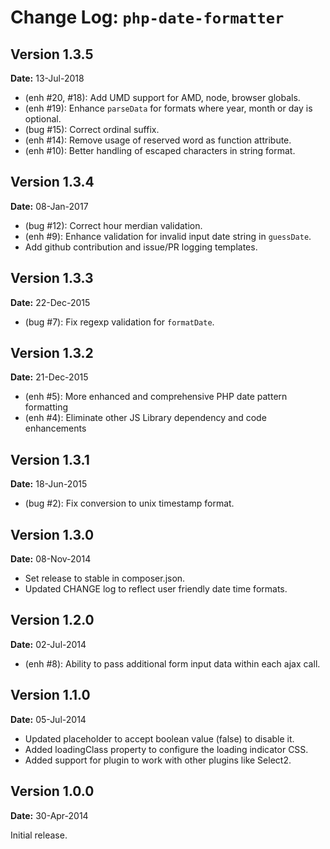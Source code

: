 Change Log: `php-date-formatter`
================================

## Version 1.3.5

**Date:** 13-Jul-2018

- (enh #20, #18): Add UMD support for AMD, node, browser globals.
- (enh #19): Enhance `parseData` for formats where year, month or day is optional.
- (bug #15): Correct ordinal suffix.
- (enh #14): Remove usage of reserved word as function attribute.
- (enh #10): Better handling of escaped characters in string format.

## Version 1.3.4

**Date:** 08-Jan-2017

- (bug #12): Correct hour merdian validation.
- (enh #9): Enhance validation for invalid input date string in `guessDate`.
- Add github contribution and issue/PR logging templates.

## Version 1.3.3

**Date:** 22-Dec-2015

- (bug #7): Fix regexp validation for `formatDate`.

## Version 1.3.2

**Date:** 21-Dec-2015

- (enh #5): More enhanced and comprehensive PHP date pattern formatting
- (enh #4): Eliminate other JS Library dependency and code enhancements

## Version 1.3.1

**Date:** 18-Jun-2015

- (bug #2): Fix conversion to unix timestamp format.

## Version 1.3.0

**Date:** 08-Nov-2014

- Set release to stable in composer.json.
- Updated CHANGE log to reflect user friendly date time formats.

## Version 1.2.0

**Date:** 02-Jul-2014

- (enh #8): Ability to pass additional form input data within each ajax call.

## Version 1.1.0

**Date:** 05-Jul-2014

- Updated placeholder to accept boolean value (false) to disable it.
- Added loadingClass property to configure the loading indicator CSS.
- Added support for plugin to work with other plugins like Select2.


## Version 1.0.0

**Date:** 30-Apr-2014

Initial release.